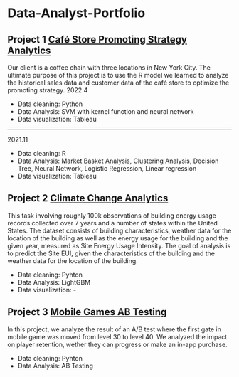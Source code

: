 # Data-Analyst-Portfolio
## Project 1 [Café Store Promoting Strategy Analytics](https://github.com/mingcizzz/Data-Analyst-Portfolio/tree/main/Proj_1%20Caf%C3%A9%20Store%20Promoting%20Strategy%20Analytics)

Our client is a coffee chain with three locations in New York City. The ultimate purpose of this project is to use the R model we learned to analyze the historical sales data and customer data of the café store to optimize the promoting strategy.
2022.4
- Data cleaning: Python
- Data Analysis: SVM with kernel function and neural network 
- Data visualization: Tableau
-----------------------------------------------------------
2021.11
- Data cleaning: R
- Data Analysis: Market Basket Analysis, Clustering Analysis, Decision Tree, Neural Network, Logistic Regression, Linear regression 
- Data visualization: Tableau

## Project 2 [Climate Change Analytics](https://github.com/mingcizzz/Data-Analyst-Portfolio/tree/main/Proj_2%20%20Climate%20Change%20Analysis)

 This task involving roughly 100k observations of building energy usage records collected over 7 years and a number of states within the United States. The dataset consists of building characteristics, weather data for the location of the building  as well as the energy usage for the building and the given year, measured as Site Energy Usage Intensity. The goal of analysis is to predict the Site EUI, given the characteristics of the building and the weather data for the location of the building.
- Data cleaning: Pyhton
- Data Analysis: LightGBM 
- Data visualization: -

## Project 3 [Mobile Games AB Testing](https://github.com/mingcizzz/Data-Analyst-Portfolio/tree/main/Proj_3%20Mobile%20Games%20AB%20Testing)

In this project, we analyze the result of an A/B test where the first gate in mobile game was moved from level 30 to level 40. We analyzed the impact on player retention, wether they can progress or make an in-app purchase.

- Data cleaning: Pyhton
- Data Analysis: AB Testing 
